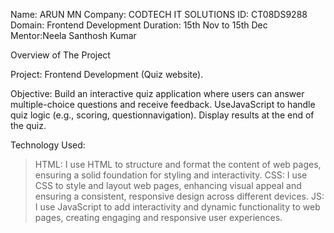 Name: ARUN MN
Company: CODTECH IT SOLUTIONS
ID: CT08DS9288
Domain: Frontend Development
Duration: 15th Nov to 15th Dec
Mentor:Neela Santhosh Kumar

Overview of The Project

Project: Frontend Development (Quiz website).

Objective:
Build an interactive quiz application where users can answer multiple-choice questions and receive feedback. UseJavaScript to handle quiz logic (e.g., scoring, questionnavigation). Display results at the end of the quiz.

Technology Used:
> HTML: I use HTML to structure and format the content of web pages, ensuring a solid foundation for styling and interactivity.
> CSS: I use CSS to style and layout web pages, enhancing visual appeal and ensuring a consistent, responsive design across different devices.
> JS: I use JavaScript to add interactivity and dynamic functionality to web pages, creating engaging and responsive user experiences.




